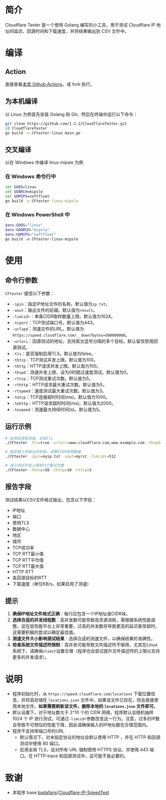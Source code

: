 # 简介
Cloudflare Tester 是一个使用 Golang 编写的小工具，用于测试 Cloudflare IP 地址的延迟、回源时间和下载速度，并将结果输出到 CSV 文件中。

# 编译
## Action

直接查看[本库 Github Actions](https://github.com/1-1-2/CloudflareTester/actions)，或 fork 执行。

## 为本机编译
以 Linux 为例首先安装 Golang 和 Git，然后在终端中运行以下命令：

```sh
git clone https://github.com/1-1-2/CloudflareTester.git
cd CloudflareTester
go build -o CFtester-linux main.go
```

## 交叉编译

以在 Windows 中编译 linux mipsle 为例

### 在 Windows 命令行中

```bat
set GOOS=linux
set GOARCH=mipsle
set GOMIPS=softfloat
go build -o CFtester-linux-mipsle
```

### 在 Windows PowerShell 中
```powershell
$env:GOOS="linux"
$env:GOARCH="mipsle"
$env:GOMIPS="softfloat"
go build -o CFtester-linux-mipsle
```

# 使用

## 命令行参数

`CFtester` 接受以下参数：

- `-ipin`：指定IP地址文件的名称。默认值为`ip.txt`。
- `-xout`：输出文件的前缀。默认值为`result`。
- `-limcidr`：单条CIDR取样数量上限。默认值为1024。
- `-tcport`：TCP测试端口号。默认值为443。
- `-urlspd`：测速文件的URL。默认值为`https://speed.cloudflare.com/__down?bytes=500000000`。
- `-urlori`：回源测试的地址，支持英文逗号分隔的多个目标。默认留空禁用回源测试。
- `-tls`：是否强制启用TLS。默认值为false。
- `-thtcp`：TCP测试并发上限。默认值为100。
- `-thttp`：HTTP请求并发上限。默认值为100。
- `-thspd`：测速并发上限，设为0时跳过速度测试。默认值为0。
- `-rttcp`：TCP测试重试次数。默认值为5。
- `-rthttp`：HTTP请求最大重试次数。默认值为5。
- `-rtspeed`：速度测试最大重试次数。默认值为3。
- `-totcp`：TCP连接超时时间(ms)。默认值为1000。
- `-tohttp`：HTTP请求超时时间(ms)。默认值为2000。
- `-tospeed`：测速最大持续时间(s)。默认值为5。

## 运行示例

```sh
# 启用回源和测速，全局tls
./CFtester -tls=true -urlori=www.cloudflare.com,www.example.com -thspd=5

# 指定输入和输出的前缀，调整CIDR取样数量
./CFtester -ipin=myip.txt -xout=myrst -limcidr=512

# 减少测试并发上限和TCP重试次数
./CFtester -thtcp=50 -thttp=10 -rttcp=3
```

## 报告字段
测试结果以CSV文件格式输出，包含以下字段：

- IP地址
- 端口
- 使用TLS
- 数据中心
- 地区
- 城市
- TCP成功率
- TCP RTT最小值
- TCP RTT平均值
- TCP RTT最大值
- HTTP RTT
- 各回源目标的RTT
- 下载速度（单位KB/s，如果启用了测速）

## 提示
1. **确保IP地址文件格式正确**：每行应包含一个IP地址或CIDR块。
2. **选择合适的并发线程数**：高并发数可能导致高资源消耗，需根据系统性能调整。这在低性能平台上非常重要，过高的并发数将导致更高的延迟甚至超时。这需要积极的尝试以确定最佳值。
3. **测速文件大小影响测试结果**：选择合适的测速文件，以确保结果的准确性。
4. **检查系统文件描述符限制**：高并发可能导致文件描述符不够用，尤其在Linux系统下，请确保`ulimit`设置合理（程序也会尝试提升文件描述符的上限以支持更多的并发请求）。

# 说明
- 程序初始化时，从 `https://speed.cloudflare.com/locations` 下载位置信息，并将其存储在 `locations.json` 文件中。如果该文件已存在，则会直接使用本地文件。**如果需要刷新该文件，删除本地的 `locations.json` 文件即可**。
- 默认设置下，对于地址数大于 2^10 个的 CIDR 网络，程序默认会随机抽样 1024 个 IP 进行测试，可通过`-limcidr`参数改变这一行为。注意，过多的IP数会导致不可预估的性能下降，因此请确保输入的IP地址数在合理范围内。
- 程序不支持带端口号的URL
  - 默认情况下，对未指定协议的地址会默认使用 HTTP ，并在 HTTP 和回源测试中使用 80 端口。
  - 启用全局 TLS，会对所有 URL 强制使用 HTTPS 协议，并使用 443 端口。在 HTTP-trace 和回源测试中，这可能不是必要的。

# 致谢

- 本程序 base [badafans](https://github.com/badafans)/[Cloudflare-IP-SpeedTest](https://github.com/badafans/Cloudflare-IP-SpeedTest)

